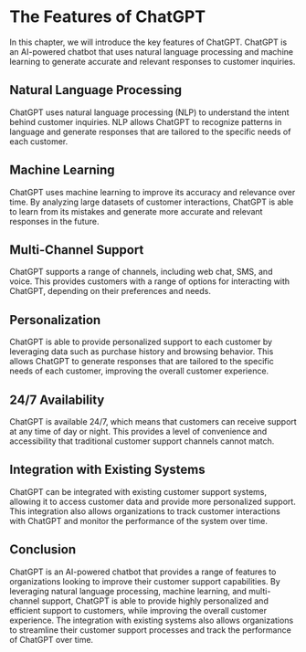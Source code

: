 The Features of ChatGPT
===========================================================

In this chapter, we will introduce the key features of ChatGPT. ChatGPT is an AI-powered chatbot that uses natural language processing and machine learning to generate accurate and relevant responses to customer inquiries.

Natural Language Processing
---------------------------

ChatGPT uses natural language processing (NLP) to understand the intent behind customer inquiries. NLP allows ChatGPT to recognize patterns in language and generate responses that are tailored to the specific needs of each customer.

Machine Learning
----------------

ChatGPT uses machine learning to improve its accuracy and relevance over time. By analyzing large datasets of customer interactions, ChatGPT is able to learn from its mistakes and generate more accurate and relevant responses in the future.

Multi-Channel Support
---------------------

ChatGPT supports a range of channels, including web chat, SMS, and voice. This provides customers with a range of options for interacting with ChatGPT, depending on their preferences and needs.

Personalization
---------------

ChatGPT is able to provide personalized support to each customer by leveraging data such as purchase history and browsing behavior. This allows ChatGPT to generate responses that are tailored to the specific needs of each customer, improving the overall customer experience.

24/7 Availability
-----------------

ChatGPT is available 24/7, which means that customers can receive support at any time of day or night. This provides a level of convenience and accessibility that traditional customer support channels cannot match.

Integration with Existing Systems
---------------------------------

ChatGPT can be integrated with existing customer support systems, allowing it to access customer data and provide more personalized support. This integration also allows organizations to track customer interactions with ChatGPT and monitor the performance of the system over time.

Conclusion
----------

ChatGPT is an AI-powered chatbot that provides a range of features to organizations looking to improve their customer support capabilities. By leveraging natural language processing, machine learning, and multi-channel support, ChatGPT is able to provide highly personalized and efficient support to customers, while improving the overall customer experience. The integration with existing systems also allows organizations to streamline their customer support processes and track the performance of ChatGPT over time.
